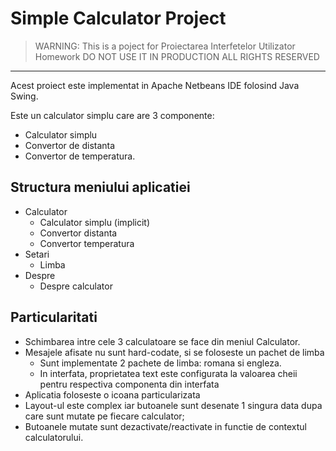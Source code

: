 # Simple Calculator Project

>WARNING: This is a poject for Proiectarea Interfetelor Utilizator Homework
>DO NOT USE IT IN PRODUCTION
>ALL RIGHTS RESERVED

---

Acest proiect este implementat in Apache Netbeans IDE folosind Java Swing.

Este un calculator simplu care are 3 componente:
- Calculator simplu
- Convertor de distanta
- Convertor de temperatura.

## Structura meniului aplicatiei
- Calculator
    - Calculator simplu (implicit)
    - Convertor distanta
    - Convertor temperatura
- Setari
    - Limba
- Despre
    - Despre calculator

## Particularitati
- Schimbarea intre cele 3 calculatoare se face din meniul Calculator.
- Mesajele afisate nu sunt hard-codate, si se foloseste un pachet de limba
    - Sunt implementate 2 pachete de limba: romana si engleza.
    - In interfata, proprietatea text este configurata la valoarea cheii pentru respectiva componenta din interfata
- Aplicatia foloseste o icoana particularizata
- Layout-ul este complex iar butoanele sunt desenate 1 singura data dupa care sunt mutate pe fiecare calculator;
- Butoanele mutate sunt dezactivate/reactivate in functie de contextul calculatorului.

